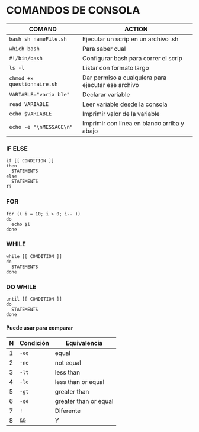 # COMANDOS DE CONSOLA

|COMAND|ACTION|
|------|------|
|``bash sh nameFile.sh``| Ejecutar un scrip en un archivo .sh|
|``which bash``| Para saber cual|
|``#!/bin/bash``| Configurar bash para correr el scrip|
|``ls -l``| Listar con formato largo|
|``chmod +x questionnaire.sh``| Dar permiso a cualquiera para ejecutar ese archivo|
|``VARIABLE="varia ble"``| Declarar variable|
|``read VARIABLE``| Leer variable desde la consola|
|``echo $VARIABLE``| Imprimir valor de la variable|
|``echo -e "\nMESSAGE\n"``| Imprimir con linea en blanco arriba y abajo|

### IF ELSE
```
if [[ CONDITION ]]
then
  STATEMENTS
else
  STATEMENTS
fi
```

### FOR
```
for (( i = 10; i > 0; i-- ))
do
  echo $i
done
```

### WHILE
```
while [[ CONDITION ]]
do
  STATEMENTS
done
```
### DO WHILE
```
until [[ CONDITION ]]
do
  STATEMENTS
done
```

#### Puede usar para comparar
|N|Condición|Equivalencia|
|-|-------|-------|
|1|``-eq`` | equal|
|2|``-ne``| not equal|
|3|``-lt``| less than|
|4|``-le``| less than or equal|
|5|``-gt``| greater than|
|6|``-ge``| greater than or equal|
|7|``!``| Diferente|
|8|``&&``| Y |
